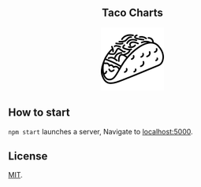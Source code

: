 <div align="center">
    <h2>Taco Charts</h2>
    <img src="https://raw.githubusercontent.com/ArchitectureAnalyse/Taco/master/public/taco.png" height="128">
</div>

## How to start

`npm start` launches a server, Navigate to
[localhost:5000](http://localhost:5000).

## License

[MIT](LICENSE).
